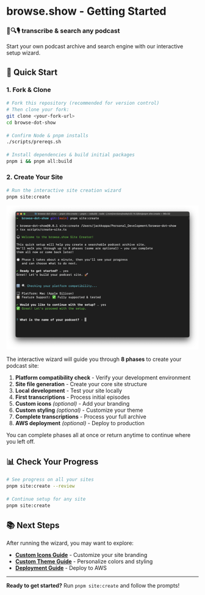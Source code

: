 # browse.show - Getting Started

### 📝🔍🎙️ transcribe & search any podcast

Start your own podcast archive and search engine with our interactive setup wizard.

## 🚀 Quick Start

### 1. Fork & Clone

```bash
# Fork this repository (recommended for version control)
# Then clone your fork:
git clone <your-fork-url>
cd browse-dot-show

# Confirm Node & pnpm installs
./scripts/prereqs.sh

# Install dependencies & build initial packages
pnpm i && pnpm all:build
```

### 2. Create Your Site

```bash
# Run the interactive site creation wizard
pnpm site:create
```

![Site Creator CLI](./site-creator.png "Site Creator")


The interactive wizard will guide you through **8 phases** to create your podcast site:

1. **Platform compatibility check** - Verify your development environment
2. **Site file generation** - Create your core site structure  
3. **Local development** - Test your site locally
4. **First transcriptions** - Process initial episodes
5. **Custom icons** _(optional)_ - Add your branding
6. **Custom styling** _(optional)_ - Customize your theme
7. **Complete transcriptions** - Process your full archive
8. **AWS deployment** _(optional)_ - Deploy to production

You can complete phases all at once or return anytime to continue where you left off.

## 📊 Check Your Progress

```bash
# See progress on all your sites
pnpm site:create --review

# Continue setup for any site
pnpm site:create
```

## 📚 Next Steps

After running the wizard, you may want to explore:

- **[Custom Icons Guide](./custom-icons-guide.md)** - Customize your site branding
- **[Custom Theme Guide](./custom-theme-guide.md)** - Personalize colors and styling  
- **[Deployment Guide](./deployment-guide.md)** - Deploy to AWS

---

**Ready to get started?** Run `pnpm site:create` and follow the prompts!

